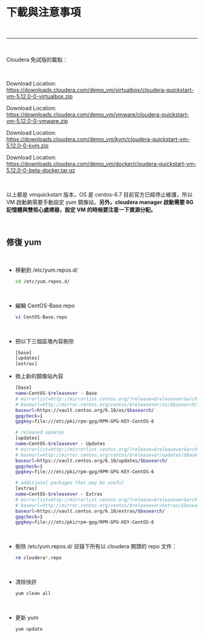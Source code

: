 # 下載與注意事項

<br>

---

<br>

Cloudera 免試版的載點：

<br>

Download Location: https://downloads.cloudera.com/demo_vm/virtualbox/cloudera-quickstart-vm-5.12.0-0-virtualbox.zip
 
Download Location: https://downloads.cloudera.com/demo_vm/vmware/cloudera-quickstart-vm-5.12.0-0-vmware.zip
 
Download Location: https://downloads.cloudera.com/demo_vm/kvm/cloudera-quickstart-vm-5.12.0-0-kvm.zip
 
Download Location: https://downloads.cloudera.com/demo_vm/docker/cloudera-quickstart-vm-5.12.0-0-beta-docker.tar.gz

<br>

以上都是 vmquickstart 版本，OS 是 centos-6.7 目前官方已經停止維護，所以 VM 啟動齁需要手動設定 yum 鏡像站。__另外，cloudera manager 啟動需要 8G 記憶體與雙核心處裡器，設定 VM 的時候要注意一下資源分配。__

<br>

## 修復 yum

<br>

* 移動到 /etc/yum.repos.d/

    ```bash
    cd /etc/yum.repos.d/
    ```

<br>

* 編輯 CentOS-Base.repo

    ```bash
    vi CentOS-Base.repo
    ```

<br>

* 把以下三個區塊內容刪除

    ```bash
    [base]
    [updates]
    [extras]
    ```

* 換上新的鏡像站內容

    ```bash
    [base]
    name=CentOS-$releasever - Base
    # mirrorlist=http://mirrorlist.centos.org/?release=$releasever&arch=$basearch&repo=os&infra=$infra
    # baseurl=http://mirror.centos.org/centos/$releasever/os/$basearch/
    baseurl=https://vault.centos.org/6.10/os/$basearch/
    gpgcheck=1
    gpgkey=file:///etc/pki/rpm-gpg/RPM-GPG-KEY-CentOS-6

    # released updates
    [updates]
    name=CentOS-$releasever - Updates
    # mirrorlist=http://mirrorlist.centos.org/?release=$releasever&arch=$basearch&repo=updates&infra=$infra
    # baseurl=http://mirror.centos.org/centos/$releasever/updates/$basearch/
    baseurl=https://vault.centos.org/6.10/updates/$basearch/
    gpgcheck=1
    gpgkey=file:///etc/pki/rpm-gpg/RPM-GPG-KEY-CentOS-6

    # additional packages that may be useful
    [extras]
    name=CentOS-$releasever - Extras
    # mirrorlist=http://mirrorlist.centos.org/?release=$releasever&arch=$basearch&repo=extras&infra=$infra
    # baseurl=http://mirror.centos.org/centos/$releasever/extras/$basearch/
    baseurl=https://vault.centos.org/6.10/extras/$basearch/
    gpgcheck=1
    gpgkey=file:///etc/pki/rpm-gpg/RPM-GPG-KEY-CentOS-6
    ```

<br>

* 刪除 /etc/yum.repos.d/ 目錄下所有以 cloudera 開頭的 repo 文件：

    ```bash
    rm cloudera*.repo
    ```

<br>

* 清除快許

    ```bash
    yum clean all
    ```

<br>

* 更新 yum

    ```bash
    yum update
    ```